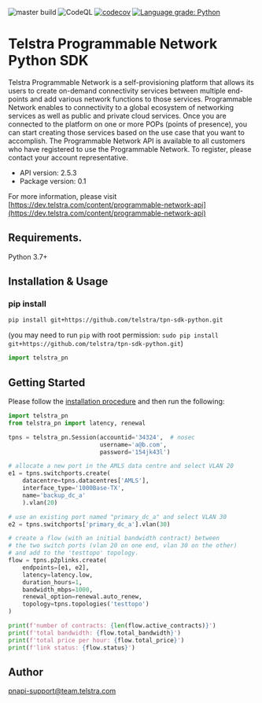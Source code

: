![master build](https://img.shields.io/github/workflow/status/kawaja/tpn-sdk-python/Push?label=main%20build)
![CodeQL](https://github.com/kawaja/tpn-sdk-python/workflows/CodeQL/badge.svg)
[![codecov](https://codecov.io/gh/kawaja/tpn-sdk-python/branch/master/graph/badge.svg?token=DGAVK4FCPQ)](https://codecov.io/gh/kawaja/tpn-sdk-python)
[![Language grade: Python](https://img.shields.io/lgtm/grade/python/g/kawaja/tpn-sdk-python.svg?logo=lgtm&logoWidth=18)](https://lgtm.com/projects/g/kawaja/tpn-sdk-python/context:python)

# Telstra Programmable Network Python SDK
Telstra Programmable Network is a self-provisioning platform that allows its users to create on-demand connectivity services between multiple end-points and add various network functions to those services. Programmable Network enables to connectivity to a global ecosystem of networking services as well as public and private cloud services. Once you are connected to the platform on one or more POPs (points of presence), you can start creating those services based on the use case that you want to accomplish. The Programmable Network API is available to all customers who have registered to use the Programmable Network. To register, please contact your account representative.


- API version: 2.5.3
- Package version: 0.1

For more information, please visit [https://dev.telstra.com/content/programmable-network-api](https://dev.telstra.com/content/programmable-network-api)

## Requirements.

Python 3.7+

## Installation & Usage
### pip install


```sh
pip install git+https://github.com/telstra/tpn-sdk-python.git
```
(you may need to run `pip` with root permission: `sudo pip install git+https://github.com/telstra/tpn-sdk-python.git`)

```python
import telstra_pn 
```

## Getting Started

Please follow the [installation procedure](#installation--usage) and then run the following:

```python
import telstra_pn
from telstra_pn import latency, renewal

tpns = telstra_pn.Session(accountid='34324',  # nosec
                          username='a@b.com',
                          password='154jk43l')

# allocate a new port in the AMLS data centre and select VLAN 20
e1 = tpns.switchports.create(
    datacentre=tpns.datacentres['AMLS'],
    interface_type='1000Base-TX',
    name='backup_dc_a'
    ).vlan(20)

# use an existing port named "primary_dc_a" and select VLAN 30
e2 = tpns.switchports['primary_dc_a'].vlan(30)

# create a flow (with an initial bandwidth contract) between
# the two switch ports (vlan 20 on one end, vlan 30 on the other)
# and add to the 'testtopo' topology.
flow = tpns.p2plinks.create(
    endpoints=[e1, e2],
    latency=latency.low,
    duration_hours=1,
    bandwidth_mbps=1000,
    renewal_option=renewal.auto_renew,
    topology=tpns.topologies('testtopo')
)

print(f'number of contracts: {len(flow.active_contracts)}')
print(f'total bandwidth: {flow.total_bandwidth}')
print(f'total price per hour: {flow.total_price}')
print(f'link status: {flow.status}')
```

## Author

pnapi-support@team.telstra.com
